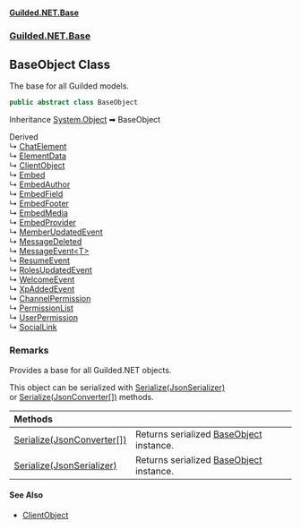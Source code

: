 
#### [Guilded.NET.Base](Guilded_NET_Base 'Guilded_NET_Base')
### [Guilded.NET.Base](Guilded_NET_Base#Guilded_NET_Base 'Guilded.NET.Base')
## BaseObject Class
The base for all Guilded models.  
```csharp
public abstract class BaseObject
```

Inheritance [System.Object](https://docs.microsoft.com/en-us/dotnet/api/System.Object 'System.Object') &#x27A1; BaseObject  

Derived  
&#8627; [ChatElement](ChatElement 'Guilded.NET.Base.Chat.ChatElement')  
&#8627; [ElementData](ElementData 'Guilded.NET.Base.Chat.ElementData')  
&#8627; [ClientObject](ClientObject 'Guilded.NET.Base.ClientObject')  
&#8627; [Embed](Embed 'Guilded.NET.Base.Embeds.Embed')  
&#8627; [EmbedAuthor](EmbedAuthor 'Guilded.NET.Base.Embeds.EmbedAuthor')  
&#8627; [EmbedField](EmbedField 'Guilded.NET.Base.Embeds.EmbedField')  
&#8627; [EmbedFooter](EmbedFooter 'Guilded.NET.Base.Embeds.EmbedFooter')  
&#8627; [EmbedMedia](EmbedMedia 'Guilded.NET.Base.Embeds.EmbedMedia')  
&#8627; [EmbedProvider](EmbedProvider 'Guilded.NET.Base.Embeds.EmbedProvider')  
&#8627; [MemberUpdatedEvent](MemberUpdatedEvent 'Guilded.NET.Base.Events.MemberUpdatedEvent')  
&#8627; [MessageDeleted](MessageDeletedEvent_MessageDeleted 'Guilded.NET.Base.Events.MessageDeletedEvent.MessageDeleted')  
&#8627; [MessageEvent&lt;T&gt;](MessageEvent_T_ 'Guilded.NET.Base.Events.MessageEvent&lt;T&gt;')  
&#8627; [ResumeEvent](ResumeEvent 'Guilded.NET.Base.Events.ResumeEvent')  
&#8627; [RolesUpdatedEvent](RolesUpdatedEvent 'Guilded.NET.Base.Events.RolesUpdatedEvent')  
&#8627; [WelcomeEvent](WelcomeEvent 'Guilded.NET.Base.Events.WelcomeEvent')  
&#8627; [XpAddedEvent](XpAddedEvent 'Guilded.NET.Base.Events.XpAddedEvent')  
&#8627; [ChannelPermission](ChannelPermission 'Guilded.NET.Base.Permissions.ChannelPermission')  
&#8627; [PermissionList](PermissionList 'Guilded.NET.Base.Permissions.PermissionList')  
&#8627; [UserPermission](UserPermission 'Guilded.NET.Base.Permissions.UserPermission')  
&#8627; [SocialLink](SocialLink 'Guilded.NET.Base.Users.SocialLink')  
### Remarks
Provides a base for all Guilded.NET objects.



This object can be serialized with [Serialize(JsonSerializer)](BaseObject_Serialize(JsonSerializer) 'Guilded.NET.Base.BaseObject.Serialize(JsonSerializer)')  
or [Serialize(JsonConverter[])](BaseObject_Serialize(JsonConverter__) 'Guilded.NET.Base.BaseObject.Serialize(JsonConverter[])') methods.

| Methods | |
| :--- | :--- |
| [Serialize(JsonConverter[])](BaseObject_Serialize(JsonConverter__) 'Guilded.NET.Base.BaseObject.Serialize(JsonConverter[])') | Returns serialized [BaseObject](BaseObject 'Guilded.NET.Base.BaseObject') instance.<br/> |
| [Serialize(JsonSerializer)](BaseObject_Serialize(JsonSerializer) 'Guilded.NET.Base.BaseObject.Serialize(JsonSerializer)') | Returns serialized [BaseObject](BaseObject 'Guilded.NET.Base.BaseObject') instance.<br/> |

#### See Also
- [ClientObject](ClientObject 'Guilded.NET.Base.ClientObject')
